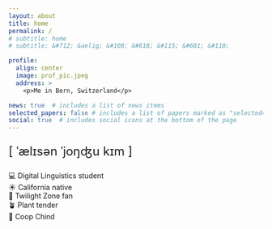 ```yaml
---
layout: about
title: home
permalink: /
# subtitle: home
# subtitle: &#712; &aelig; &#108; &#618; &#115; &#601; &#110;

profile:
  align: center
  image: prof_pic.jpeg
  address: >
    <p>Me in Bern, Switzerland</p>

news: true  # includes a list of news items
selected_papers: false # includes a list of papers marked as "selected={true}"
social: true  # includes social icons at the bottom of the page
---
```


<p style="font-size:24px">&#91; &#712;&aelig;l&#618;s&#601;n <!--# /ˈælɪsən/ --> &#712;jo&#331;&#676;u <!--# 'yoŋdʑu --> k&#618;m <!--# kɪm -->	&#93;</p>

<p>
&#128187; Digital Linguistics student<br>
&#9728;&#65039; California native<br>
&#128302; Twilight Zone fan<br>
&#129716; Plant tender<br>
&#128722; Coop Chind
</p>